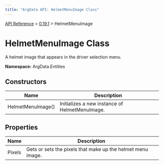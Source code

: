 ```yaml
---
title: "ArgData API: HelmetMenuImage Class"
---
```


[API Reference](/argdata/api/) &gt; [0.19.1](/argdata/api/0.19.1/) &gt; HelmetMenuImage

# HelmetMenuImage Class

A helmet image that appears in the driver selection menu.

**Namespace:** ArgData.Entities

## Constructors

<table class="table table-bordered table-striped ">
<thead>
  <tr>
    <th>Name</th>
    <th>Description</th>
  </tr>
</thead>
<tbody>
  <tr>
    <td>HelmetMenuImage()</td>
    <td>Initializes a new instance of HelmetMenuImage.</td>
  </tr>
</tbody>
</table>


## Properties

<table class="table table-bordered table-striped ">
<thead>
  <tr>
    <th>Name</th>
    <th>Description</th>
  </tr>
</thead>
<tbody>
  <tr>
    <td>Pixels</td>
    <td>Gets or sets the pixels that make up the helmet menu image.</td>
  </tr>
</tbody>
</table>


